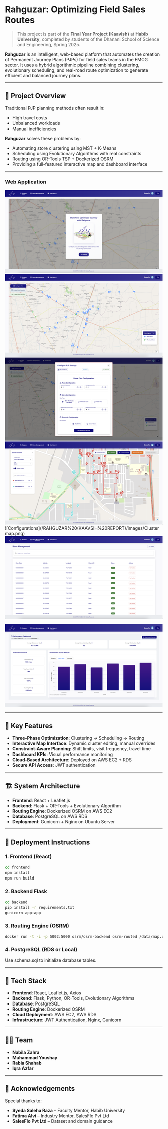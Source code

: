 
# Rahguzar: Optimizing Field Sales Routes

> This project is part of the **Final Year Project (Kaavish)** at **Habib University**, completed by students of the Dhanani School of Science and Engineering, Spring 2025.

**Rahguzar** is an intelligent, web-based platform that automates the creation of Permanent Journey Plans (PJPs) for field sales teams in the FMCG sector. It uses a hybrid algorithmic pipeline combining clustering, evolutionary scheduling, and real-road route optimization to generate efficient and balanced journey plans.

---

## 📌 Project Overview

Traditional PJP planning methods often result in:

- High travel costs
- Unbalanced workloads
- Manual inefficiencies

**Rahguzar** solves these problems by:

- Automating store clustering using MST + K-Means
- Scheduling using Evolutionary Algorithms with real constraints
- Routing using OR-Tools TSP + Dockerized OSRM
- Providing a full-featured interactive map and dashboard interface

---

### Web Application

![Home](/RAHGUZAR%20(KAAVSIH%20REPORT)/images/StartScreen.png)
![Route Planning Interface](/RAHGUZAR%20(KAAVSIH%20REPORT)/images/Map.png)
![Configurations](/RAHGUZAR%20(KAAVSIH%20REPORT)/images/Configure.png)
![Configurations](/RAHGUZAR%20(KAAVSIH%20REPORT)/images/plan.png)
![Configurations](/RAHGUZAR%20(KAAVSIH%20REPORT)/images/Cluster map.png)
![Store Management](/RAHGUZAR%20(KAAVSIH%20REPORT)/images/stores.png)

![Performance Dashboard](/RAHGUZAR%20(KAAVSIH%20REPORT)/images/dashboard.png)

---

## 🔧 Key Features

- **Three-Phase Optimization**: Clustering → Scheduling → Routing
- **Interactive Map Interface**: Dynamic cluster editing, manual overrides
- **Constraint-Aware Planning**: Shift limits, visit frequency, travel time
- **Dashboard KPIs**: Visual performance monitoring
- **Cloud-Based Architecture**: Deployed on AWS EC2 + RDS
- **Secure API Access**: JWT authentication

---

## 🏗️ System Architecture

- **Frontend**: React + Leaflet.js
- **Backend**: Flask + OR-Tools + Evolutionary Algorithm
- **Routing Engine**: Dockerized OSRM on AWS EC2
- **Database**: PostgreSQL on AWS RDS
- **Deployment**: Gunicorn + Nginx on Ubuntu Server

---

## 🚀 Deployment Instructions

### 1. Frontend (React)
```bash
cd frontend
npm install
npm run build
```

### 2. Backend Flask
```bash
cd backend
pip install -r requirements.txt
gunicorn app:app
```
### 3. Routing Engine (OSRM)
```bash
docker run -t -i -p 5002:5000 osrm/osrm-backend osrm-routed /data/map.osrm
```

### 4. PostgreSQL (RDS or Local)
Use schema.sql to initialize database tables.

---

## 🧠 Tech Stack

- **Frontend**: React, Leaflet.js, Axios  
- **Backend**: Flask, Python, OR-Tools, Evolutionary Algorithms  
- **Database**: PostgreSQL  
- **Routing Engine**: Dockerized OSRM  
- **Cloud Deployment**: AWS EC2, AWS RDS  
- **Infrastructure**: JWT Authentication, Nginx, Gunicorn  

---

## 👨‍💻 Team

- **Nabila Zahra** 
- **Muhammad Youshay** 
- **Rabia Shahab** 
- **Iqra Azfar**

---

## 🙏 Acknowledgements

Special thanks to:

- **Syeda Saleha Raza** – Faculty Mentor, Habib University  
- **Fatima Alvi** – Industry Mentor, SalesFlo Pvt Ltd  
- **SalesFlo Pvt Ltd** – Dataset and domain guidance  
